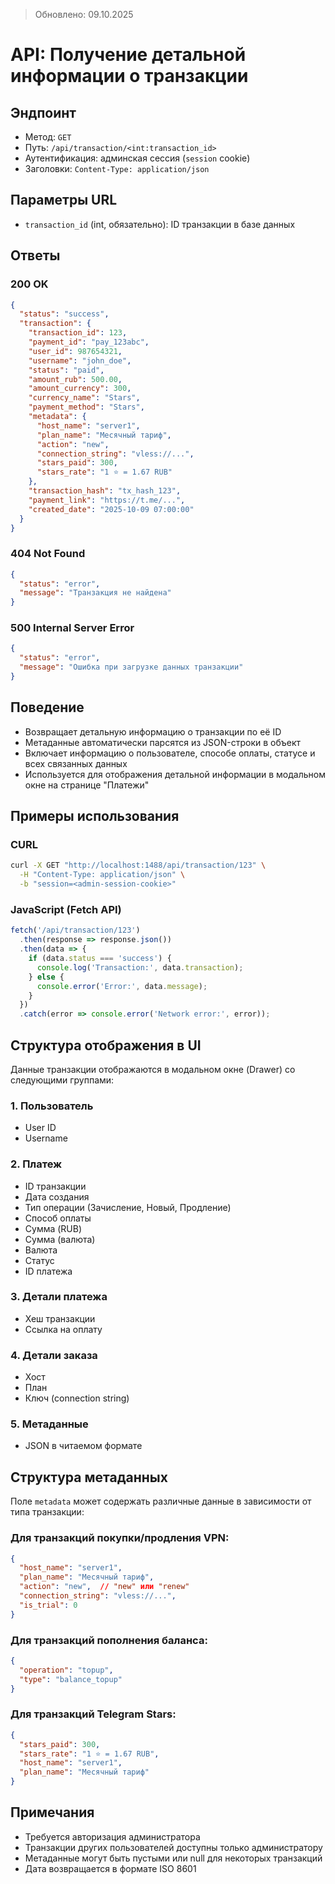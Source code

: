 > Обновлено: 09.10.2025

# API: Получение детальной информации о транзакции

## Эндпоинт
- Метод: `GET`
- Путь: `/api/transaction/<int:transaction_id>`
- Аутентификация: админская сессия (`session` cookie)
- Заголовки: `Content-Type: application/json`

## Параметры URL
- `transaction_id` (int, обязательно): ID транзакции в базе данных

## Ответы

### 200 OK
```json
{
  "status": "success",
  "transaction": {
    "transaction_id": 123,
    "payment_id": "pay_123abc",
    "user_id": 987654321,
    "username": "john_doe",
    "status": "paid",
    "amount_rub": 500.00,
    "amount_currency": 300,
    "currency_name": "Stars",
    "payment_method": "Stars",
    "metadata": {
      "host_name": "server1",
      "plan_name": "Месячный тариф",
      "action": "new",
      "connection_string": "vless://...",
      "stars_paid": 300,
      "stars_rate": "1 ⭐️ = 1.67 RUB"
    },
    "transaction_hash": "tx_hash_123",
    "payment_link": "https://t.me/...",
    "created_date": "2025-10-09 07:00:00"
  }
}
```

### 404 Not Found
```json
{
  "status": "error",
  "message": "Транзакция не найдена"
}
```

### 500 Internal Server Error
```json
{
  "status": "error",
  "message": "Ошибка при загрузке данных транзакции"
}
```

## Поведение
- Возвращает детальную информацию о транзакции по её ID
- Метаданные автоматически парсятся из JSON-строки в объект
- Включает информацию о пользователе, способе оплаты, статусе и всех связанных данных
- Используется для отображения детальной информации в модальном окне на странице "Платежи"

## Примеры использования

### CURL
```bash
curl -X GET "http://localhost:1488/api/transaction/123" \
  -H "Content-Type: application/json" \
  -b "session=<admin-session-cookie>"
```

### JavaScript (Fetch API)
```javascript
fetch('/api/transaction/123')
  .then(response => response.json())
  .then(data => {
    if (data.status === 'success') {
      console.log('Transaction:', data.transaction);
    } else {
      console.error('Error:', data.message);
    }
  })
  .catch(error => console.error('Network error:', error));
```

## Структура отображения в UI

Данные транзакции отображаются в модальном окне (Drawer) со следующими группами:

### 1. Пользователь
- User ID
- Username

### 2. Платеж
- ID транзакции
- Дата создания
- Тип операции (Зачисление, Новый, Продление)
- Способ оплаты
- Сумма (RUB)
- Сумма (валюта)
- Валюта
- Статус
- ID платежа

### 3. Детали платежа
- Хеш транзакции
- Ссылка на оплату

### 4. Детали заказа
- Хост
- План
- Ключ (connection string)

### 5. Метаданные
- JSON в читаемом формате

## Структура метаданных
Поле `metadata` может содержать различные данные в зависимости от типа транзакции:

### Для транзакций покупки/продления VPN:
```json
{
  "host_name": "server1",
  "plan_name": "Месячный тариф",
  "action": "new",  // "new" или "renew"
  "connection_string": "vless://...",
  "is_trial": 0
}
```

### Для транзакций пополнения баланса:
```json
{
  "operation": "topup",
  "type": "balance_topup"
}
```

### Для транзакций Telegram Stars:
```json
{
  "stars_paid": 300,
  "stars_rate": "1 ⭐️ = 1.67 RUB",
  "host_name": "server1",
  "plan_name": "Месячный тариф"
}
```

## Примечания
- Требуется авторизация администратора
- Транзакции других пользователей доступны только администратору
- Метаданные могут быть пустыми или null для некоторых транзакций
- Дата возвращается в формате ISO 8601

